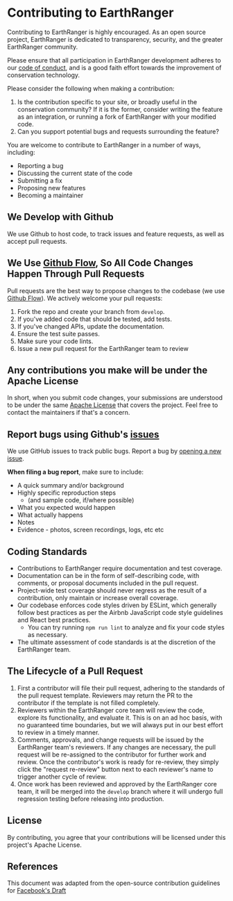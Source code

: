 # Contributing to EarthRanger
Contributing to EarthRanger is highly encouraged. As an open source project, EarthRanger is dedicated to transparency, security, and the greater EarthRanger community.

Please ensure that all participation in EarthRanger development adheres to our [code of conduct](CODE_OF_CONDUCT_LINK_HERE), and is a good faith effort towards the improvement of conservation technology.

Please consider the following when making a contribution:

1. Is the contribution specific to your site, or broadly useful in the conservation community? If it is the former, consider writing the feature as an integration, or running a fork of EarthRanger with your modified code.
2. Can you support potential bugs and requests surrounding the feature?

You are welcome to contribute to EarthRanger in a number of ways, including:
- Reporting a bug
- Discussing the current state of the code
- Submitting a fix
- Proposing new features
- Becoming a maintainer

## We Develop with Github
We use Github to host code, to track issues and feature requests, as well as accept pull requests.

## We Use [Github Flow](https://docs.github.com/en/get-started/quickstart/github-flow), So All Code Changes Happen Through Pull Requests
Pull requests are the best way to propose changes to the codebase (we use [Github Flow](https://guides.github.com/introduction/flow/index.html)). We actively welcome your pull requests:

1. Fork the repo and create your branch from `develop`.
2. If you've added code that should be tested, add tests.
3. If you've changed APIs, update the documentation.
4. Ensure the test suite passes.
5. Make sure your code lints.
6. Issue a new pull request for the EarthRanger team to review

## Any contributions you make will be under the Apache License
In short, when you submit code changes, your submissions are understood to be under the same [Apache License](LINK_TO_LICENSE_FILE_HERE) that covers the project. Feel free to contact the maintainers if that's a concern.

## Report bugs using Github's [issues](https://github.com/briandk/transcriptase-atom/issues)
We use GitHub issues to track public bugs. Report a bug by [opening a new issue]().

**When filing a bug report**, make sure to include:
- A quick summary and/or background
- Highly specific reproduction steps
  - (and sample code, if/where possible)
- What you expected would happen
- What actually happens
- Notes
- Evidence - photos, screen recordings, logs, etc etc


## Coding Standards
* Contributions to EarthRanger require documentation and test coverage.
* Documentation can be in the form of self-describing code, with comments, or proposal documents included in the pull request.
* Project-wide test coverage should never regress as the result of a contribution, only maintain or increase overall coverage.
* Our codebase enforces code styles driven by ESLint, which generally follow best practices as per the Airbnb JavaScript code style guidelines and React best practices.
  * You can try running `npm run lint` to analyze and fix your code styles as necessary.
* The ultimate assessment of code standards is at the discretion of the EarthRanger team.


## The Lifecycle of a Pull Request
1. First a contributor will file their pull request, adhering to the standards of the pull request template. Reviewers may return the PR to the contributor if the template is not filled completely.
2. Reviewers within the EarthRanger core team will review the code, explore its functionality, and evaluate it. This is on an ad hoc basis, with no guaranteed time boundaries, but we will always put in our best effort to review in a timely manner.
3. Comments, approvals, and change requests will be issued by the EarthRanger team's reviewers. If any changes are necessary, the pull request will be re-assigned to the contributor for further work and review. Once the contributor's work is ready for re-review, they simply click the "request re-review" button next to each reviewer's name to trigger another cycle of review.
4. Once work has been reviewed and approved by the EarthRanger core team, it will be merged into the `develop` branch where it will undergo full regression testing before releasing into production.

## License
By contributing, you agree that your contributions will be licensed under this project's Apache License.

## References
This document was adapted from the open-source contribution guidelines for [Facebook's Draft](https://github.com/facebook/draft-js/blob/a9316a723f9e918afde44dea68b5f9f39b7d9b00/CONTRIBUTING.md)
